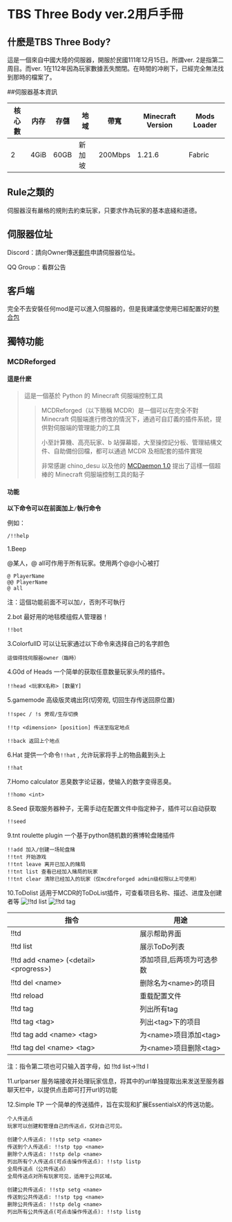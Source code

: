 # TBS Three Body ver.2用戶手冊

## 什麽是TBS Three Body?

這是一個來自中國大陸的伺服器，開服於民國111年12月15日。所謂ver. 2是指第二周目。而ver. 1在112年因為玩家數據丟失關閉。在時間的冲刷下，已經完全無法找到那時的檔案了。

##伺服器基本資訊

| 核心數 | 内存 | 存儲 | 地域 | 帶寬 | Minecraft Version | Mods Loader |
|---|---|---|---|---|---|---|
| 2 | 4GiB | 60GB | 新加坡 | 200Mbps | 1.21.6 | Fabric |

## Rule之類的

伺服器沒有嚴格的規則去約束玩家，只要求作為玩家的基本底綫和道德。

## 伺服器位址
Discord：請向Owner傳送[郵件](mailto:hosinoeiji@gmail.com?subject=獲取伺服器ip位址&body=您好，我想加入您的伺服器。)申請伺服器位址。

QQ Group：看群公告

## 客戶端

完全不去安裝任何mod是可以進入伺服器的，但是我建議您使用已經配置好的[整合包](https://github.com/HosinoEJ/TBS-three-body-ver.2/releases/tag/ceach)

## 獨特功能

### MCDReforged

#### 這是什麽

> 這是一個基於 Python 的 Minecraft 伺服端控制工具
>
>>MCDReforged（以下簡稱 MCDR）是一個可以在完全不對 Minecraft 伺服端進行修改的情況下，通過可自訂義的插件系統，提供對伺服端的管理能力的工具
>>
>>小至計算機、高亮玩家、b 站彈幕姬，大至操控記分板、管理結構文件、自助備份回檔，都可以通過 MCDR 及相配套的插件實現
>>
>>非常感謝 chino_desu 以及他的 [MCDaemon 1.0](https://github.com/kafuuchino-desu/MCDaemon) 提出了這樣一個超棒的 Minecraft 伺服端控制工具的點子

#### 功能

**以下命令可以在前面加上```/```執行命令**

例如：
```
/!!help
```

1.Beep

@某人，@ all可作用于所有玩家。使用两个@@小心被打
```
@ PlayerName
@@ PlayerName
@ all
```
注：這個功能前面不可以加```/```，否則不可執行

2.bot
最好用的地毯模组假人管理器！
```
!!bot
```

3.ColorfulID
可以让玩家通过以下命令来选择自己的名字颜色
```
這個得找伺服器owner（臨時）
```

4.G0d of Heads
一个简单的获取任意数量玩家头颅的插件。
```
!!head <玩家X名称> [数量Y]
```
5.gamemode
高级版灵魂出窍(切旁观, 切回生存传送回原位置)
```
!!spec / !s 旁观/生存切换

!!tp <dimension> [position] 传送至指定地点

!!back 返回上个地点
```

6.Hat
提供一个命令```!!hat``` , 允许玩家将手上的物品戴到头上
```
!!hat
```

7.Homo calculator
恶臭数字论证器，使输入的数字变得恶臭。
```
!!homo <int>
```

8.Seed
获取服务器种子，无需手动在配置文件中指定种子，插件可以自动获取
```
!!seed
```

9.tnt roulette plugin
一个基于python随机数的赛博轮盘赌插件
```
!!add 加入/创建一场轮盘赌
!!tnt 开始游戏
!!tnt leave 离开已加入的赌局
!!tnt list 查看已经加入赌局的玩家
!!tnt clear 清除已经加入的玩家（仅mcdreforged admin级权限以上可使用）
```

10.ToDolist
适用于MCDR的ToDoList插件，可查看项目名称、描述、进度及创建者等
![!!td list](https://raw.githubusercontent.com/Flash-Z/MCDR-ToDoList/main/assets/Snipaste_2023-03-19_10-01-20.png)
![!!td tag](https://raw.githubusercontent.com/Flash-Z/MCDR-ToDoList/main/assets/Snipaste_2023-03-19_10-01-54.png)

| 指令 | 用途 |
| - | - |
| !!td | 展示帮助界面 |
| !!td list | 展示ToDo列表 |
| !!td add \<name> (\<detail> \<progress>) | 添加项目,后两项为可选参数 |
| !!td del \<name> | 删除名为\<name>的项目 |
| !!td reload | 重载配置文件 |
| !!td tag | 列出所有tag |
| !!td tag \<tag> | 列出\<tag>下的项目 |
| !!td tag add \<name> \<tag> | 为\<name>项目添加\<tag> |
| !!td tag del \<name> \<tag> | 为\<name>项目删除\<tag> |
注：指令第二项也可只输入首字母，如 !!td list->!!td l

11.urlparser
服务端接收并处理玩家信息，将其中的url单独提取出来发送至服务器聊天栏中，以提供点击即可打开url的功能

12.Simple TP
一个简单的传送插件，旨在实现和扩展EssentialsX的传送功能。
```
个人传送点
玩家可以创建和管理自己的传送点，仅对自己可见。

创建个人传送点: !!stp setp <name>
传送到个人传送点: !!stp tpp <name>
删除个人传送点: !!stp delp <name>
列出所有个人传送点(可点击操作传送点): !!stp listp
全局传送点（公共传送点）
全局传送点对所有玩家可见，适用于公共区域。

创建公共传送点: !!stp setg <name>
传送到公共传送点: !!stp tpg <name>
删除公共传送点: !!stp delg <name>
列出所有公共传送点(可点击操作传送点): !!stp listg
```
